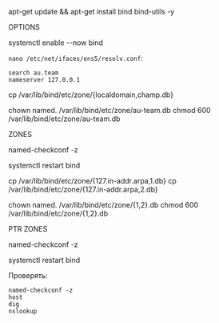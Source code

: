 apt-get update && apt-get install bind bind-utils -y

OPTIONS

systemctl enable --now bind

`nano /etc/net/ifaces/ens5/resolv.conf`:
```
search au.team
nameserver 127.0.0.1
```

cp /var/lib/bind/etc/zone/{localdomain,champ.db}

chown named. /var/lib/bind/etc/zone/au-team.db
chmod 600 /var/lib/bind/etc/zone/au-team.db

ZONES

named-checkconf -z

systemctl restart bind

cp /var/lib/bind/etc/zone/{127.in-addr.arpa,1.db}
cp /var/lib/bind/etc/zone/{127.in-addr.arpa,2.db}

chown named. /var/lib/bind/etc/zone/{1,2}.db
chmod 600 /var/lib/bind/etc/zone/{1,2}.db

PTR ZONES

named-checkconf -z

systemctl restart bind

Проверять:
```
named-checkconf -z
host
dig
nslookup
```

